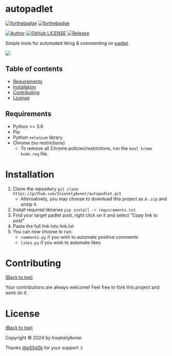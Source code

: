 # autopadlet

[![forthebadge](http://forthebadge.com/images/badges/made-with-python.svg)](http://forthebadge.com)
[![forthebadge](http://forthebadge.com/images/badges/built-with-love.svg)](http://forthebadge.com)

[![Author](https://img.shields.io/badge/author-InsanelyAvner-lightgrey.svg?style=flat&color=%23673ab7)](https://github.com/InsanelyAvner)
[![GitHub LICENSE](https://img.shields.io/badge/License-GPLv3-blue.svg)](https://github.com/InsanelyAvner/autopadlet/LISENCE)
[![Release](https://img.shields.io/github/v/release/InsanelyAvner/autopadlet?style=flat&color=%23009688)](https://github.com/InsanelyAvner/autopadlet/releases)

Simple tools for automated liking & commenting on [padlet](https://padlet.com/).

![](https://miro.medium.com/v2/resize:fit:1200/1*MIZ5pbtIwsdCVnhAYu13Hg.jpeg)

## Table of contents

- [Requirements](#requirements)
- [Installation](#installation)
- [Contributing](#contributing)
- [License](#license)

## Requirements

* Python >= 3.6
* Pip
* Python `selenium` library
* Chrome (no restrictions)
    * To remove all Chrome policies/restrictions, run the `kool krome kode.reg` file.

# Installation
1. Clone the repository `git clone https://github.com/InsanelyAvner/autopadlet.git`
    * Alternatively, you may choose to download this project as a `.zip` and unzip it.
2. Install required libraries `pip install -r requirements.txt`
3. Find your target padlet post, right click on it and select "Copy link to post"
4. Paste the full link into link.txt
5. You can now choose to run:
    * `comments.py` if you wish to automate positive comments
    * `likes.py` if you wish to automate likes


# Contributing

[(Back to top)](#table-of-contents)

Your contributions are always welcome! Feel free to fork this project and work on it.

# License

[(Back to top)](#table-of-contents)

Copyright © 2024 by InsanelyAvner.

Thanks [@p55d2k](https://github.com/p55d2k) for your support :)
